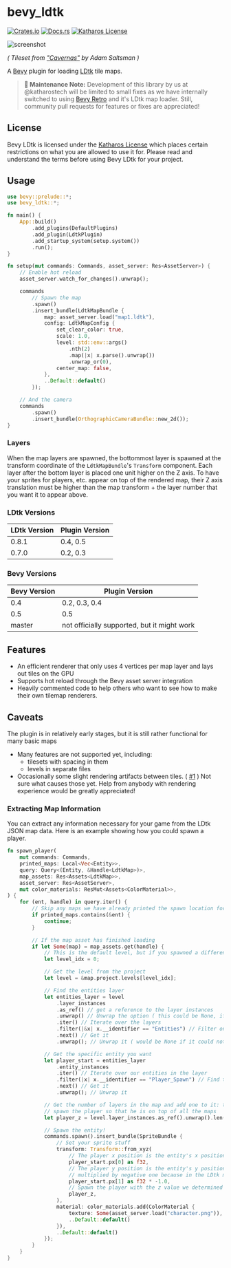 # bevy_ldtk

[![Crates.io](https://img.shields.io/crates/v/bevy_ldtk.svg)](https://crates.io/crates/bevy_ldtk)
[![Docs.rs](https://docs.rs/bevy_ldtk/badge.svg)](https://docs.rs/bevy_ldtk)
[![Katharos License](https://img.shields.io/badge/License-Katharos-blue)](https://github.com/katharostech/katharos-license)

![screenshot](./doc/screenshot.png)

_( Tileset from ["Cavernas"] by Adam Saltsman  )_

["Cavernas"]: https://adamatomic.itch.io/cavernas

A [Bevy] plugin for loading [LDtk] tile maps.

[ldtk]: https://github.com/deepnight/ldtk

[bevy]: https://bevyengine.org

> **🚧 Maintenance Note:** Development of this library by us at @katharostech will be limited to
> small fixes as we have internally switched to using [Bevy Retro][bevy_retro] and it's LDtk map
> loader. Still, community pull requests for features or fixes are appreciated!

[bevy_retro]: https://github.com/katharostech/bevy_retro

## License

Bevy LDtk is licensed under the [Katharos License][k_license] which places certain restrictions
on what you are allowed to use it for. Please read and understand the terms before using Bevy
LDtk for your project.

[k_license]: https://github.com/katharostech/katharos-license

## Usage

```rust
use bevy::prelude::*;
use bevy_ldtk::*;

fn main() {
    App::build()
        .add_plugins(DefaultPlugins)
        .add_plugin(LdtkPlugin)
        .add_startup_system(setup.system())
        .run();
}

fn setup(mut commands: Commands, asset_server: Res<AssetServer>) {
    // Enable hot reload
    asset_server.watch_for_changes().unwrap();

    commands
        // Spawn the map
        .spawn()
        .insert_bundle(LdtkMapBundle {
            map: asset_server.load("map1.ldtk"),
            config: LdtkMapConfig {
                set_clear_color: true,
                scale: 1.0,
                level: std::env::args()
                    .nth(2)
                    .map(|x| x.parse().unwrap())
                    .unwrap_or(0),
                center_map: false,
            },
            ..Default::default()
        });

    // And the camera
    commands
        .spawn()
        .insert_bundle(OrthographicCameraBundle::new_2d());
}
```

### Layers

When the map layers are spawned, the bottommost layer is spawned at the transform coordinate of
the `LdtkMapBundle`'s `Transform` component. Each layer after the bottom layer is placed one
unit higher on the Z axis. To have your sprites for players, etc. appear on top of the rendered
map, their Z axis translation must be higher than the map transform + the layer number that you
want it to appear above.

### LDtk Versions

| LDtk Version | Plugin Version |
| ------------ | ---------------|
| 0.8.1        | 0.4, 0.5       |
| 0.7.0        | 0.2, 0.3       |

### Bevy Versions

| Bevy Version | Plugin Version                                      |
| ------------ | --------------------------------------------------- |
| 0.4          | 0.2, 0.3, 0.4                                       |
| 0.5          | 0.5                                                 |
| master       | not officially supported, but it might work         |

## Features

- An efficient renderer that only uses 4 vertices per map layer and lays out tiles on the GPU
- Supports hot reload through the Bevy asset server integration
- Heavily commented code to help others who want to see how to make their own tilemap renderers.

## Caveats

The plugin is in relatively early stages, but it is still rather functional for many basic maps

- Many features are not supported yet, including:
  - tilesets with spacing in them
  - levels in separate files
- Occasionally some slight rendering artifacts between tiles. ( [#1] ) Not sure what causes
  those yet. Help from anybody with rendering experience would be greatly appreciated!

### Extracting Map Information

You can extract any information necessary for your game from the LDtk JSON map data. Here is an example showing how you could spawn a player.

```rust
fn spawn_player(
    mut commands: Commands,
    printed_maps: Local<Vec<Entity>>,
    query: Query<(Entity, &Handle<LdtkMap>)>,
    map_assets: Res<Assets<LdtkMap>>,
    asset_server: Res<AssetServer>,
    mut color_materials: ResMut<Assets<ColorMaterial>>,
) {
    for (ent, handle) in query.iter() {
        // Skip any maps we have already printed the spawn location for
        if printed_maps.contains(&ent) {
            continue;
        }

        // If the map asset has finished loading
        if let Some(map) = map_assets.get(handle) {
            // This is the default level, but if you spawned a different level, put that ID here
            let level_idx = 0;

            // Get the level from the project
            let level = &map.project.levels[level_idx];

            // Find the entities layer
            let entities_layer = level
                .layer_instances
                .as_ref() // get a reference to the layer instances
                .unwrap() // Unwrap the option ( this could be None, if there are no layers )
                .iter() // Iterate over the layers
                .filter(|&x| x.__identifier == "Entities") // Filter on the name of the layer
                .next() // Get it
                .unwrap(); // Unwrap it ( would be None if it could not find a layer "MyEntities" )

            // Get the specific entity you want
            let player_start = entities_layer
                .entity_instances
                .iter() // Iterate over our entities in the layer
                .filter(|x| x.__identifier == "Player_Spawn") // Find the one we want
                .next() // Get it
                .unwrap(); // Unwrap it

            // Get the number of layers in the map and add one to it: this is how high we need to
            // spawn the player so that he is on top of all the maps
            let player_z = level.layer_instances.as_ref().unwrap().len() as f32 + 1.0;

            // Spawn the entity!
            commands.spawn().insert_bundle(SpriteBundle {
                // Set your sprite stuff
                transform: Transform::from_xyz(
                    // The player x position is the entity's x position from the map data
                    player_start.px[0] as f32,
                    // The player y position is the entity's y position from the map data, but
                    // multiplied by negative one because in the LDtk map +y means down and not up.
                    player_start.px[1] as f32 * -1.0,
                    // Spawn the player with the z value we determined earlier
                    player_z,
                ),
                material: color_materials.add(ColorMaterial {
                    texture: Some(asset_server.load("character.png")),
                    ..Default::default()
                }),
                ..Default::default()
            });
        }
    }
}
```

[#1]: https://github.com/katharostech/bevy_ldtk/issues/1
